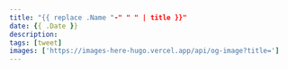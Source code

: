 ```yaml
---
title: "{{ replace .Name "-" " " | title }}"
date: {{ .Date }}
description: 
tags: [tweet]
images: ['https://images-here-hugo.vercel.app/api/og-image?title=']
---
```


